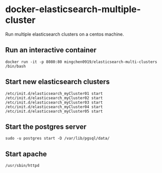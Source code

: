 # docker-elasticsearch-multiple-cluster

Run multiple elasticsearch clusters on a centos machine.


## Run an interactive container

```
docker run -it -p 8080:80 mingchen0919/elasticsearch-multi-clusters /bin/bash
```

## Start new elasticsearch clusters

```
/etc/init.d/elasticsearch_myCluster01 start
/etc/init.d/elasticsearch_myCluster02 start
/etc/init.d/elasticsearch_myCluster03 start
/etc/init.d/elasticsearch_myCluster04 start
/etc/init.d/elasticsearch_myCluster05 start
```

## Start the postgres server

```
sudo -u postgres start -D /var/lib/pgsql/data/
```

## Start apache

```
/usr/sbin/httpd
```
